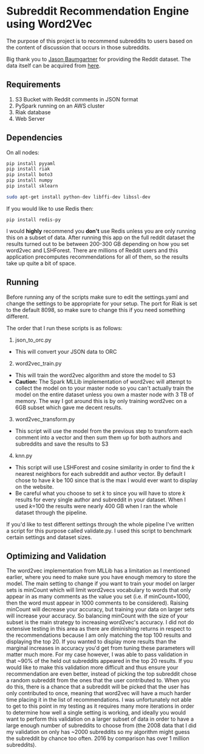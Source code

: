 # Subreddit Recommendation Engine using Word2Vec
The purpose of this project is to recommend subreddits to users based on the content of discussion that occurs in those subreddits.

Big thank you to [Jason Baumgartner](https://pushshift.io/) for providing the Reddit dataset. The data itself can be acquired from [here](https://files.pushshift.io/).

## Requirements
1. S3 Bucket with Reddit comments in JSON format
2. PySpark running on an AWS cluster
3. Riak database
4. Web Server

## Dependencies
On all nodes:
```bash
pip install pyyaml
pip install riak
pip install boto3
pip install numpy
pip install sklearn

sudo apt-get install python-dev libffi-dev libssl-dev
```

If you would like to use Redis then:
```
pip install redis-py
```
I would **highly** recommend you **don't** use Redis unless you are only running this on a subset of data. After running this app on the full reddit dataset the results turned out to be between 200-300 GB depending on how you set word2vec and LSHForest. There are millions of Reddit users and this application precomputes recommendations for all of them, so the results take up quite a bit of space.

## Running
Before running any of the scripts make sure to edit the settings.yaml and change the settings to be appropriate for your setup. The port for Riak is set to the default 8098, so make sure to change this if you need something different.

The order that I run these scripts is as follows:

1. json_to_orc.py
  * This will convert your JSON data to ORC
2. word2vec_train.py
  * This will train the word2vec algorithm and store the model to S3
  * **Caution:** The Spark MLLib implementation of word2vec will attempt to collect the model on to your master node so you can't actually train the model on the entire dataset unless you own a master node with 3 TB of memory. The way I got around this is by only training word2vec on a 6GB subset which gave me decent results.
3. word2vec_transform.py
  * This script will use the model from the previous step to transform each comment into a vector and then sum them up for both authors and subreddits and save the results to S3
4. knn.py
  * This script will use LSHForest and cosine similarity in order to find the *k* nearest neighbors for each subreddit and author vector. By default I chose to have *k* be 100 since that is the max I would ever want to display on the website.
  * Be careful what you choose to set *k* to since you will have to store *k* results for every single author and subreddit in your dataset. When I used *k*=100 the results were nearly 400 GB when I ran the whole dataset through the pipeline.

If you'd like to test different settings through the whole pipeline I've written a script for this purpose called validate.py. I used this script to benchmark certain settings and dataset sizes.

## Optimizing and Validation
The word2vec implementation from MLLib has a limitation as I mentioned earlier, where you need to make sure you have enough memory to store the model. The main setting to change if you want to train your model on larger sets is minCount which will limit word2vecs vocabulary to words that only appear in as many comments as the value you set (i.e. if minCount=1000, then the word must appear in 1000 comments to be considered). Raising minCount will decrease your accuracy, but training your data on larger sets will increase your accuracy. So balancing minCount with the size of your subset is the main strategy to increasing word2vec's accuracy. 
I did not do extensive testing in this area as there are diminishing returns in respect to the recommendations because I am only matching the top 100 results and displaying the top 20. If you wanted to display more results than the marginal increases in accuracy you'd get from tuning these parameters will matter much more. For my case however, I was able to pass validation in that ~90% of the held out subreddits appeared in the top 20 results.
If you would like to make this validation more difficult and thus ensure your recommendation are even better, instead of picking the top subreddit chose a random subreddit from the ones that the user contributed to. When you do this, there is a chance that a subreddit will be picked that the user has only contributed to once, meaning that word2vec will have a much harder time placing it in the list of recommendations. I was unfortunately not able to get to this point in my testing as it requires many more iterations in order to determine how well a single setting is working, and ideally you would want to perform this validation on a larger subset of data in order to have a large enough number of subreddits to choose from (the 2008 data that I did my validation on only has ~2000 subreddits so my algorithm might guess the subreddit by chance too often. 2016 by comparison has over 1 million subreddits). 
